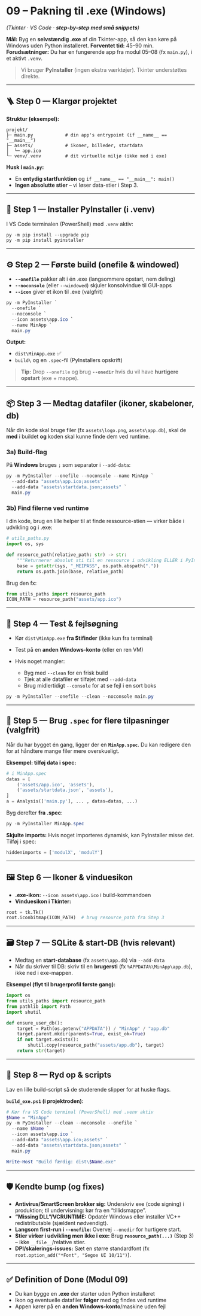 # **09 – Pakning til .exe (Windows)**

*(Tkinter · VS Code · **step-by-step med små snippets**)*

**Mål:** Byg en **selvstændig .exe** af din Tkinter-app, så den kan køre på Windows uden Python installeret.
**Forventet tid:** 45–90 min.
**Forudsætninger:** Du har en fungerende app fra modul 05–08 (fx `main.py`), i et aktivt `.venv`.

> Vi bruger **PyInstaller** (ingen ekstra værktøjer). Tkinter understøttes direkte.

---

## 🪜 Step 0 — Klargør projektet

**Struktur (eksempel):**

```
projekt/
├─ main.py            # din app's entrypoint (if __name__ == "__main__")
├─ assets/            # ikoner, billeder, startdata
│  └─ app.ico
└─ venv/.venv         # dit virtuelle miljø (ikke med i exe)
```

**Husk i `main.py`:**

* En **entydig startfunktion** og `if __name__ == "__main__": main()`
* **Ingen absolutte stier** – vi løser data-stier i Step 3.

---

## 🧰 Step 1 — Installer PyInstaller (i .venv)

I VS Code terminalen (PowerShell) med `.venv` aktiv:

```powershell
py -m pip install --upgrade pip
py -m pip install pyinstaller
```

---

## ⚙️ Step 2 — Første build (onefile & windowed)

* **`--onefile`** pakker alt i én .exe (langsommere opstart, nem deling)
* **`--noconsole`** (eller `--windowed`) skjuler konsolvindue til GUI-apps
* **`--icon`** giver et ikon til .exe (valgfrit)

```powershell
py -m PyInstaller `
  --onefile `
  --noconsole `
  --icon assets\app.ico `
  --name MinApp `
  main.py
```

**Output:**

* `dist\MinApp.exe`  ✅
* `build\` og en `.spec`-fil (PyInstallers opskrift)

> **Tip:** Drop `--onefile` og brug **`--onedir`** hvis du vil have **hurtigere opstart** (exe + mappe).

---

## 📦 Step 3 — Medtag datafiler (ikoner, skabeloner, db)

Når din kode skal bruge filer (fx `assets\logo.png`, `assets\app.db`), skal de **med** i buildet **og** koden skal kunne finde dem ved runtime.

### 3a) Build-flag

På **Windows** bruges `;` som separator i `--add-data`:

```powershell
py -m PyInstaller --onefile --noconsole --name MinApp `
  --add-data "assets\app.ico;assets" `
  --add-data "assets\startdata.json;assets" `
  main.py
```

### 3b) Find filerne ved runtime

I din kode, brug en lille helper til at finde ressource-stien — virker både i udvikling og i .exe:

```python
# utils_paths.py
import os, sys

def resource_path(relative_path: str) -> str:
    """Returnerer absolut sti til en ressource i udvikling ELLER i PyInstaller .exe."""
    base = getattr(sys, "_MEIPASS", os.path.abspath("."))
    return os.path.join(base, relative_path)
```

Brug den fx:

```python
from utils_paths import resource_path
ICON_PATH = resource_path("assets/app.ico")
```

---

## 🧪 Step 4 — Test & fejlsøgning

* Kør `dist\MinApp.exe` **fra Stifinder** (ikke kun fra terminal)
* Test på en **anden Windows-konto** (eller en ren VM)
* Hvis noget mangler:

  * Byg med `--clean` for en frisk build
  * Tjek at alle datafiler er tilføjet med `--add-data`
  * Brug midlertidigt `--console` for at se fejl i en sort boks

```powershell
py -m PyInstaller --onefile --clean --noconsole main.py
```

---

## 🧾 Step 5 — Brug `.spec` for flere tilpasninger (valgfrit)

Når du har bygget én gang, ligger der en **`MinApp.spec`**. Du kan redigere den for at håndtere mange filer mere overskueligt.

**Eksempel: tilføj data i spec:**

```python
# i MinApp.spec
datas = [
    ('assets/app.ico', 'assets'),
    ('assets/startdata.json', 'assets'),
]
a = Analysis(['main.py'], ... , datas=datas, ...)
```

Byg derefter **fra .spec**:

```powershell
py -m PyInstaller MinApp.spec
```

**Skjulte imports:** Hvis noget importeres dynamisk, kan PyInstaller misse det. Tilføj i spec:

```python
hiddenimports = ['modulX', 'modulY']
```

---

## 🖼️ Step 6 — Ikoner & vinduesikon

* **.exe-ikon:** `--icon assets\app.ico` i build-kommandoen
* **Vinduesikon i Tkinter:**

```python
root = tk.Tk()
root.iconbitmap(ICON_PATH)  # brug resource_path fra Step 3
```

---

## 🗃️ Step 7 — SQLite & start-DB (hvis relevant)

* Medtag en **start-database** (fx `assets\app.db`) via `--add-data`
* Når du skriver til DB: skriv til en **brugersti** (fx `%APPDATA%\MinApp\app.db`), ikke ned i exe-mappen.

**Eksempel (flyt til brugerprofil første gang):**

```python
import os
from utils_paths import resource_path
from pathlib import Path
import shutil

def ensure_user_db():
    target = Path(os.getenv("APPDATA")) / "MinApp" / "app.db"
    target.parent.mkdir(parents=True, exist_ok=True)
    if not target.exists():
        shutil.copy(resource_path("assets/app.db"), target)
    return str(target)
```

---

## 🧹 Step 8 — Ryd op & scripts

Lav en lille build-script så de studerende slipper for at huske flags.

**`build_exe.ps1` (i projektroden):**

```powershell
# Kør fra VS Code terminal (PowerShell) med .venv aktiv
$Name = "MinApp"
py -m PyInstaller --clean --noconsole --onefile `
  --name $Name `
  --icon assets\app.ico `
  --add-data "assets\app.ico;assets" `
  --add-data "assets\startdata.json;assets" `
  main.py

Write-Host "Build færdig: dist\$Name.exe"
```

---

## 🛡️ Kendte bump (og fixes)

* **Antivirus/SmartScreen brokker sig:** Underskriv exe (code signing) i produktion; til undervisning: kør fra en “tillidsmappe”.
* **“Missing DLL”/VCRUNTIME:** Opdatér Windows eller installer VC++ redistributable (sjældent nødvendigt).
* **Langsom first-run i `--onefile`:** Overvej `--onedir` for hurtigere start.
* **Stier virker i udvikling men ikke i exe:** Brug **`resource_path(...)`** (Step 3) – ikke `__file__`/relative stier.
* **DPI/skalerings-issues:** Sæt en større standardfont (fx `root.option_add("*Font", "Segoe UI 10/11")`).

---

## ✅ Definition of Done (Modul 09)

* Du kan bygge en **.exe** der starter uden Python installeret
* Ikon og eventuelle datafiler **følger** med og findes ved runtime
* Appen kører på en **anden Windows-konto**/maskine uden fejl
